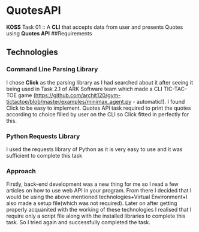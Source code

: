 # QuotesAPI
**KOSS** Task 01  :: A **CLI** that accepts data from user and presents Quotes using **Quotes API**
##Requirements
## Technologies
### Command Line Parsing Library
I chose **Click** as the parsing library as I had searched about it after seeing it being used in Task 2.1 of ARK Software team which made a CLI TIC-TAC-TOE game (https://github.com/archit120/gym-tictactoe/blob/master/examples/minimax_agent.py - automatic!). I found Click to be easy to implement. Quotes API task required to print the quotes according to choice filled by user on the CLI so Click fitted in perfectly for this.
### Python Requests Library
I used the requests library of Python as it is very easy to use and it was sufficient to complete this task
### Approach
Firstly, back-end development was a new thing for me so I read a few articles on how to use web API in your program. From there I decided that I would be using the above mentioned technologies+Virtual Environment+I also made a setup file(which was not required). Later on after getting properly acquanited with the working of these technologies I realised that I require only a script file along with the installed libraries to complete this task. So I tried again and successfully completed the task.
